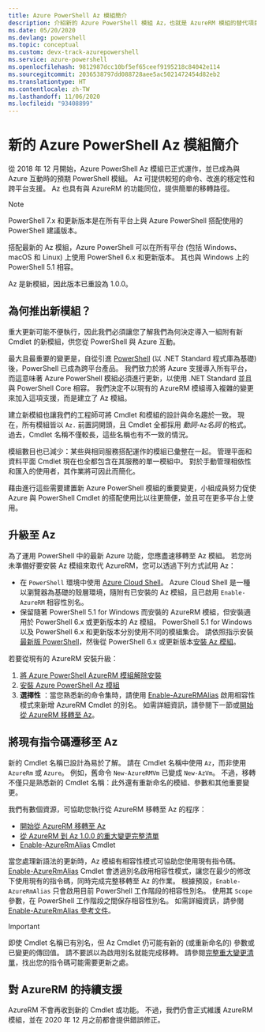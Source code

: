 ```yaml
---
title: Azure PowerShell Az 模組簡介
description: 介紹新的 Azure PowerShell 模組 Az，也就是 AzureRM 模組的替代項目。
ms.date: 05/20/2020
ms.devlang: powershell
ms.topic: conceptual
ms.custom: devx-track-azurepowershell
ms.service: azure-powershell
ms.openlocfilehash: 9812987dcc10bf5ef65ceef9195218c84042e114
ms.sourcegitcommit: 2036538797dd088728aee5ac5021472454d82eb2
ms.translationtype: HT
ms.contentlocale: zh-TW
ms.lasthandoff: 11/06/2020
ms.locfileid: "93408899"
---
```

# <a name="introducing-the-new-azure-powershell-az-module"></a>新的 Azure PowerShell Az 模組簡介

從 2018 年 12 月開始，Azure PowerShell Az 模組已正式運作，並已成為與 Azure 互動時的預期 PowerShell 模組。 Az 可提供較短的命令、改進的穩定性和跨平台支援。 Az 也具有與 AzureRM 的功能同位，提供簡單的移轉路徑。

> [!NOTE]
> PowerShell 7.x 和更新版本是在所有平台上與 Azure PowerShell 搭配使用的 PowerShell 建議版本。

搭配最新的 Az 模組，Azure PowerShell 可以在所有平台 (包括 Windows、macOS 和 Linux) 上使用 PowerShell 6.x 和更新版本。 其也與 Windows 上的 PowerShell 5.1 相容。

Az 是新模組，因此版本已重設為 1.0.0。

## <a name="why-a-new-module"></a>為何推出新模組？

重大更新可能不便執行，因此我們必須讓您了解我們為何決定導入一組附有新 Cmdlet 的新模組，供您從 PowerShell 與 Azure 互動。

最大且最重要的變更是，自從引進 [PowerShell](/powershell/scripting/overview) (以 .NET Standard 程式庫為基礎) 後，PowerShell 已成為跨平台產品。
我們致力於將 Azure 支援導入所有平台，而這意味著 Azure PowerShell 模組必須進行更新，以使用 .NET Standard 並且與 PowerShell Core 相容。 我們決定不以現有的 AzureRM 模組導入複雜的變更來加入這項支援，而是建立了 Az 模組。

建立新模組也讓我們的工程師可將 Cmdlet 和模組的設計與命名趨於一致。 現在，所有模組皆以 `Az.` 前置詞開頭，且 Cmdlet 全都採用 _動詞_-`Az`_名詞_ 的格式。 過去，Cmdlet 名稱不僅較長，這些名稱也有不一致的情況。

模組數目也已減少：某些與相同服務搭配運作的模組已彙整在一起。 管理平面和資料平面 Cmdlet 現在也全都包含在其服務的單一模組中。 對於手動管理相依性和匯入的使用者，其作業將可因此而簡化。

藉由進行這些需要建置新 Azure PowerShell 模組的重要變更，小組成員努力促使 Azure 與 PowerShell Cmdlet 的搭配使用比以往更簡便，並且可在更多平台上使用。

## <a name="upgrade-to-az"></a>升級至 Az

為了運用 PowerShell 中的最新 Azure 功能，您應盡速移轉至 Az 模組。 若您尚未準備好要安裝 Az 模組來取代 AzureRM，您可以透過下列方式試用 Az：

- 在 `PowerShell` 環境中使用 [Azure Cloud Shell](https://docs.microsoft.com/azure/cloud-shell/overview)。 Azure Cloud Shell 是一種以瀏覽器為基礎的殼層環境，隨附有已安裝的 Az 模組，且已啟用 `Enable-AzureRM` 相容性別名。
- 保留隨著 PowerShell 5.1 for Windows 而安裝的 AzureRM 模組，但安裝適用於 PowerShell 6.x 或更新版本的 Az 模組。 PowerShell 5.1 for Windows 以及 PowerShell 6.x 和更新版本分別使用不同的模組集合。 請依照指示安裝[最新版 PowerShell](/powershell/scripting/install/installing-powershell)，然後從 PowerShell 6.x 或更新版本[安裝 Az 模組](install-az-ps.md)。

若要從現有的 AzureRM 安裝升級：

1. [將 Azure PowerShell AzureRM 模組解除安裝](/powershell/azure/uninstall-az-ps#uninstall-the-azurerm-module)
2. [安裝 Azure PowerShell Az 模組](install-az-ps.md)
3. **選擇性** ：當您熟悉新的命令集時，請使用 [Enable-AzureRMAlias](/powershell/module/az.accounts/enable-azurermalias) 啟用相容性模式來新增 AzureRM Cmdlet 的別名。 如需詳細資訊，請參閱下一節或[開始從 AzureRM 移轉至 Az](migrate-from-azurerm-to-az.md)。

## <a name="migrate-existing-scripts-to-az"></a>將現有指令碼遷移至 Az

新的 Cmdlet 名稱已設計為易於了解。 請在 Cmdlet 名稱中使用 `Az`，而非使用 `AzureRm` 或 `Azure`。 例如，舊命令 `New-AzureRMVm` 已變成 `New-AzVm`。
不過，移轉不僅只是熟悉新的 Cmdlet 名稱：此外還有重新命名的模組、參數和其他重要變更。

我們有數個資源，可協助您執行從 AzureRM 移轉至 Az 的程序：

- [開始從 AzureRM 移轉至 Az](migrate-from-azurerm-to-az.md)
- [從 AzureRM 到 Az 1.0.0 的重大變更完整清單](migrate-az-1.0.0.md)
- [Enable-AzureRmAlias](/powershell/module/az.accounts/enable-azurermalias) Cmdlet

當您處理新語法的更新時，Az 模組有相容性模式可協助您使用現有指令碼。 [Enable-AzureRmAlias](/powershell/module/az.accounts/enable-azurermalias) Cmdlet 會透過別名啟用相容性模式，讓您在最少的修改下使用現有的指令碼，同時完成完整移轉至 Az 的作業。 根據預設，`Enable-AzureRmAlias` 只會啟用目前 PowerShell 工作階段的相容性別名。 使用其 `Scope` 參數，在 PowerShell 工作階段之間保存相容性別名。 如需詳細資訊，請參閱 [Enable-AzureRmAlias 參考文件](/powershell/module/az.accounts/enable-azurermalias)。

> [!IMPORTANT]
> 即使 Cmdlet 名稱已有別名，但 Az Cmdlet 仍可能有新的 (或重新命名的) 參數或已變更的傳回值。 請不要誤以為啟用別名就能完成移轉。 請參閱[完整重大變更清單](migrate-az-1.0.0.md)，找出您的指令碼可能需要更新之處。

## <a name="continued-support-for-azurerm"></a>對 AzureRM 的持續支援

AzureRM 不會再收到新的 Cmdlet 或功能。 不過，我們仍會正式維護 AzureRM 模組，並在 2020 年 12 月之前都會提供錯誤修正。

